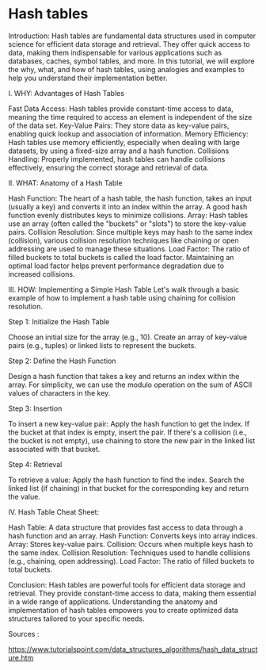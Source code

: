 # Hash tables

Introduction: Hash tables are fundamental data structures used in computer science for efficient data storage and retrieval. They offer quick access to data, making them indispensable for various applications such as databases, caches, symbol tables, and more. In this tutorial, we will explore the why, what, and how of hash tables, using analogies and examples to help you understand their implementation better.

I. WHY: Advantages of Hash Tables

Fast Data Access: Hash tables provide constant-time access to data, meaning the time required to access an element is independent of the size of the data set.
Key-Value Pairs: They store data as key-value pairs, enabling quick lookup and association of information.
Memory Efficiency: Hash tables use memory efficiently, especially when dealing with large datasets, by using a fixed-size array and a hash function.
Collisions Handling: Properly implemented, hash tables can handle collisions effectively, ensuring the correct storage and retrieval of data.

II. WHAT: Anatomy of a Hash Table

Hash Function: The heart of a hash table, the hash function, takes an input (usually a key) and converts it into an index within the array. A good hash function evenly distributes keys to minimize collisions.
Array: Hash tables use an array (often called the "buckets" or "slots") to store the key-value pairs.
Collision Resolution: Since multiple keys may hash to the same index (collision), various collision resolution techniques like chaining or open addressing are used to manage these situations.
Load Factor: The ratio of filled buckets to total buckets is called the load factor. Maintaining an optimal load factor helps prevent performance degradation due to increased collisions.

III. HOW: Implementing a Simple Hash Table Let's walk through a basic example of how to implement a hash table using chaining for collision resolution.

Step 1: Initialize the Hash Table

Choose an initial size for the array (e.g., 10).
Create an array of key-value pairs (e.g., tuples) or linked lists to represent the buckets.

Step 2: Define the Hash Function

Design a hash function that takes a key and returns an index within the array. For simplicity, we can use the modulo operation on the sum of ASCII values of characters in the key.

Step 3: Insertion

To insert a new key-value pair:
Apply the hash function to get the index.
If the bucket at that index is empty, insert the pair.
If there's a collision (i.e., the bucket is not empty), use chaining to store the new pair in the linked list associated with that bucket.

Step 4: Retrieval

To retrieve a value:
Apply the hash function to find the index.
Search the linked list (if chaining) in that bucket for the corresponding key and return the value.

IV. Hash Table Cheat Sheet:

Hash Table: A data structure that provides fast access to data through a hash function and an array.
Hash Function: Converts keys into array indices.
Array: Stores key-value pairs.
Collision: Occurs when multiple keys hash to the same index.
Collision Resolution: Techniques used to handle collisions (e.g., chaining, open addressing).
Load Factor: The ratio of filled buckets to total buckets.

Conclusion: Hash tables are powerful tools for efficient data storage and retrieval. They provide constant-time access to data, making them essential in a wide range of applications. Understanding the anatomy and implementation of hash tables empowers you to create optimized data structures tailored to your specific needs.




Sources : 

https://www.tutorialspoint.com/data_structures_algorithms/hash_data_structure.htm


